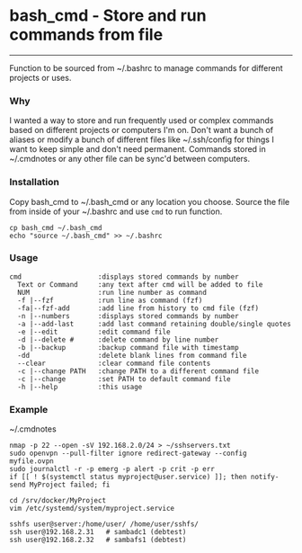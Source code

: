 # bash_cmd - Store and run commands from file

------------------------------------------------------

Function to be sourced from ~/.bashrc to manage commands for different projects or uses.

### Why

I wanted a way to store and run frequently used or complex commands based on different projects or computers I'm on.  Don't want a bunch of aliases or modify a bunch of different files like ~/.ssh/config for things I want to keep simple and don't need permanent.  Commands stored in ~/.cmdnotes or any other file can be sync'd between computers.

### Installation

Copy bash_cmd to ~/.bash_cmd or any location you choose.  Source the file from inside of your ~/.bashrc and use `cmd` to run function.

```
cp bash_cmd ~/.bash_cmd
echo "source ~/.bash_cmd" >> ~/.bashrc
```

### Usage

```
cmd                   :displays stored commands by number
  Text or Command     :any text after cmd will be added to file
  NUM                 :run line number as command
  -f |--fzf           :run line as command (fzf)
  -fa|--fzf-add       :add line from history to cmd file (fzf)
  -n |--numbers       :displays stored commands by number
  -a |--add-last      :add last command retaining double/single quotes
  -e |--edit          :edit command file
  -d |--delete #      :delete command by line number
  -b |--backup        :backup command file with timestamp
  -dd                 :delete blank lines from command file
  --clear             :clear command file contents
  -c |--change PATH   :change PATH to a different command file
  -c |--change        :set PATH to default command file
  -h |--help          :this usage
```

### Example

~/.cmdnotes

```
nmap -p 22 --open -sV 192.168.2.0/24 > ~/sshservers.txt
sudo openvpn --pull-filter ignore redirect-gateway --config myfile.ovpn
sudo journalctl -r -p emerg -p alert -p crit -p err
if [[ ! $(systemctl status myproject@user.service) ]]; then notify-send MyProject failed; fi

cd /srv/docker/MyProject
vim /etc/systemd/system/myproject.service

sshfs user@server:/home/user/ /home/user/sshfs/
ssh user@192.168.2.31   # sambadc1 (debtest)
ssh user@192.168.2.32   # sambafs1 (debtest)
```
